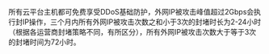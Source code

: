 所有云平台主机都可免费享受DDoS基础防护，外网IP被攻击峰值超过2Gbps会执行封IP操作，三个月内所有外网IP被攻击次数之和小于3次的封堵时长为2-24小时（根据各运营商封堵策略不同，有所区分），所有外网IP被攻击次数大于等于3次的封堵时间为72小时。